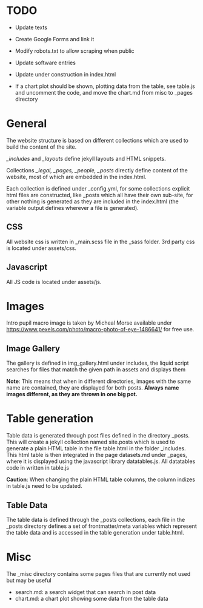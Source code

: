 
# TODO

- Update texts
- Create Google Forms and link it
- Modify robots.txt to allow scraping when public
- Update software entries
- Update under construction in index.html

- If a chart plot should be shown, plotting data from the table, see table.js and uncomment the code, and move the chart.md from misc to _pages directory



# General

The website structure is based on different collections which are used to build the content of the site.

*_includes* and *_layouts* define jekyll layouts and HTML snippets. 

Collections *_legal, _pages, _people, _posts* directly define content of the website, most of which are embedded in the index.html. 

Each collection is defined under _config.yml, for some collections explicit html files are constructed, like _posts which all have their own sub-site, for other nothing is generated as they are included in the index.html (the variable output defines wherever a file is generated).



## CSS

All website css is written in _main.scss file in the _sass folder. 3rd party css is located under assets/css.

## Javascript

All JS code is located under assets/js.



# Images

Intro pupil macro image is taken by Micheal Morse available under https://www.pexels.com/photo/macro-photo-of-eye-1486641/ for free use.


## Image Gallery
The gallery is defined in img_gallery.html under includes, the liquid script searches for files that match the given path in assets and displays them

**Note**: This means that when in different directories, images with the same name are contained, they are displayed for both posts. <b>Always name images different, as they are thrown in one big pot.</b>



# Table generation

Table data is generated through post files defined in the directory _posts. This will create a jekyll collection named site.posts which is used to generate a plain HTML table in the file table.html in the folder _includes. This html table is then integrated in the page datasets.md under _pages, where it is displayed using the javascript library datatables.js. All datatables code in written in table.js

**Caution**: When changing the plain HTML table columns, the column indizes in table.js need to be updated.

## Table Data

The table data is defined through the _posts collections, each file in the _posts directory defines a set of frontmatter/meta variables which represent the table data and is accessed in the table generation under table.html.



# Misc

The _misc directory contains some pages files that are currently not used but may be useful
- search.md: a search widget that can search in post data
- chart.md: a chart plot showing some data from the table data